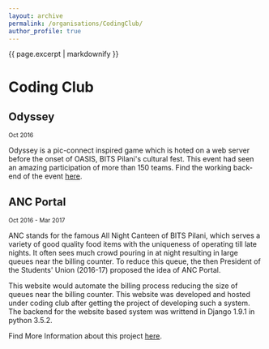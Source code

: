 ```yaml
---
layout: archive
permalink: /organisations/CodingClub/
author_profile: true
---
```


{{ page.excerpt | markdownify }}

# Coding Club

## Odyssey
<small>Oct 2016</small>

<p>Odyssey is a pic-connect inspired game which is hoted on a web server before the onset of OASIS, BITS Pilani's cultural fest. This event had seen an amazing participation of more than 150 teams. Find the working back-end of the event <a href="https://github.com/jbnerd/odyssey" id = "link">here</a>.</p>

## ANC Portal
<small>Oct 2016 - Mar 2017</small>

<p>ANC stands for the famous All Night Canteen of BITS Pilani, which serves a variety of good quality food items with the uniqueness of operating till late nights. It often sees much crowd pouring in at night resulting in large queues near the billing counter. To reduce this queue, the then President of the Students' Union (2016-17) proposed the idea of ANC Portal.</p>

<p>This website would automate the billing process reducing the size of queues near the billing counter. This website was developed and hosted under coding club after getting the project of developing such a system. The backend for the website based system was writtend in Django 1.9.1 in python 3.5.2.</p>

<p>Find More Information about this project <a href="/projects/ANCPortal/" id = "link">here</a>.</p>